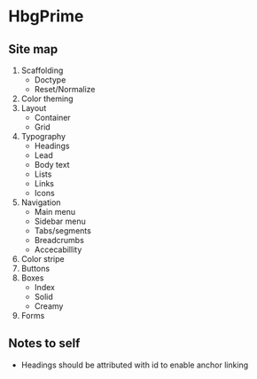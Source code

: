 HbgPrime
========

Site map
--------

1. Scaffolding
    - Doctype
    - Reset/Normalize
2. Color theming
3. Layout
    - Container
    - Grid
4. Typography
    - Headings
    - Lead
    - Body text
    - Lists
    - Links
    - Icons
5. Navigation
    - Main menu
    - Sidebar menu
    - Tabs/segments
    - Breadcrumbs
    - Accecabillity
6. Color stripe
7. Buttons
8. Boxes
    - Index
    - Solid
    - Creamy
9. Forms

Notes to self
-------------

- Headings should be attributed with id to enable anchor linking
